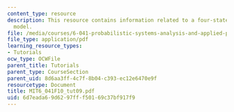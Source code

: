 ```yaml
---
content_type: resource
description: This resource contains information related to a four-state markov chain
  model.
file: /media/courses/6-041-probabilistic-systems-analysis-and-applied-probability-fall-2010/6d7eada69d6297fff50169c37bf917f9_MIT6_041F10_tut09.pdf
file_type: application/pdf
learning_resource_types:
- Tutorials
ocw_type: OCWFile
parent_title: Tutorials
parent_type: CourseSection
parent_uid: 8d6aa3ff-4c7f-8b04-c393-ec12e6470e9f
resourcetype: Document
title: MIT6_041F10_tut09.pdf
uid: 6d7eada6-9d62-97ff-f501-69c37bf917f9
---
```

